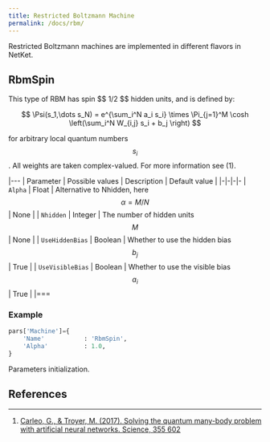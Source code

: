 ```yaml
---
title: Restricted Boltzmann Machine
permalink: /docs/rbm/
---
```


Restricted Boltzmann machines are implemented in different flavors in NetKet.

<h2 class="bg-primary">RbmSpin</h2>
This type of RBM has spin $$ 1/2 $$ hidden units, and is defined by:

$$
\Psi(s_1,\dots s_N)  = e^{\sum_i^N a_i s_i} \times \Pi_{j=1}^M \cosh \left(\sum_i^N W_{i,j} s_i + b_j \right)
$$

for arbitrary local quantum numbers $$ s_i $$. All weights are taken complex-valued.
For more information see (1).


|---
| Parameter | Possible values | Description | Default value |
|-|-|-|-
| `Alpha` | Float |  Alternative to Nhidden, here $$ \alpha= M/N $$ | None |
| `Nhidden` | Integer |  The number of hidden units $$ M $$ | None |
| `UseHiddenBias` | Boolean |  Whether to use the hidden bias $$ b_j $$ | True |
| `UseVisibleBias` | Boolean |  Whether to use the visible bias $$ a_i $$ | True |
|===

### Example
```python
pars['Machine']={
    'Name'           : 'RbmSpin',
    'Alpha'          : 1.0,
}
```

<p class="bg-warning">Parameters initialization.</p>

## References
---------------
1. [Carleo, G., & Troyer, M. (2017). Solving the quantum many-body problem with artificial neural networks. Science, 355 602](http://science.sciencemag.org/content/355/6325/602)
